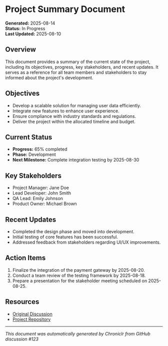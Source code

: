 # Project Summary Document

**Generated:** 2025-08-14  
**Status:** In Progress  
**Last Updated:** 2025-08-10  

## Overview

This document provides a summary of the current state of the project, including its objectives, progress, key stakeholders, and recent updates. It serves as a reference for all team members and stakeholders to stay informed about the project's development.

## Objectives

- Develop a scalable solution for managing user data efficiently.
- Integrate new features to enhance user experience.
- Ensure compliance with industry standards and regulations.
- Deliver the project within the allocated timeline and budget.

## Current Status

- **Progress:** 65% completed  
- **Phase:** Development  
- **Next Milestone:** Complete integration testing by 2025-08-30  

## Key Stakeholders

- Project Manager: Jane Doe  
- Lead Developer: John Smith  
- QA Lead: Emily Johnson  
- Product Owner: Michael Brown  

## Recent Updates

- Completed the design phase and moved into development.  
- Initial testing of core features has been successful.  
- Addressed feedback from stakeholders regarding UI/UX improvements.  

## Action Items

1. Finalize the integration of the payment gateway by 2025-08-20.  
2. Conduct a team review of the testing framework by 2025-08-18.  
3. Prepare a presentation for the stakeholder meeting scheduled on 2025-08-25.  

## Resources

- [Original Discussion](https://github.com/example/project/discussions/123)  
- [Project Repository](https://github.com/example/project)  

---

_This document was automatically generated by Chroniclr from GitHub discussion #123_